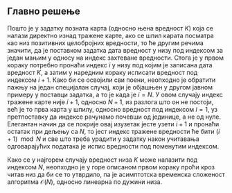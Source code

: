 ﻿## Главно решење
Пошто је у задатку позната карта (односно њена вредност $K$) која се налази директно изнад тражене карте, ако се шпил карата посматра као низ позитивних целобројних вредности, то ће другим речима значити, да је поставком задатка дата вредност у низу под индексом за један мањим у односу на индекс захтеване вредности. Стога је у првом кораку потребно пронаћи индекс $i$ у низу под којим је записана дата вредност $K$, а затим у наредним кораку исписати вредност под индексом $i+1$. Како би се освојили сви поени, неопходно је обратити пажњу на један специјалан случај, који је објашњен у другом јавном примеру у поставци задатка, а то је када је $i=N$. У овом случају индекс тражене карте није $i+1$, односно $N+1$, из разлога што он не постоји, већ је то прва карта у шпилу, односно вредност под индексом $i=1$, уз претпоставку да индексе рачунамо почевши од јединице, а не од нуле. Елегантан начин да се покрије овај изузетак јесте узети $i+1$ и пронаћи остатак при дељењу са $N$, то јест индекс тражене вредности ће бити $(i+1) \mod N$ и све што треба урадити у задатку након учитавања одговарајућих података је испис вредности под поменутим индексом.

Како се у најгорем случају вредност низа $K$ може налазити под индексом $N$, неопходно је у горе описаном првом кораку проћи кроз читав низ да би се то утврдило, па је асимптотска временска сложеност алгоритма $\mathcal{O}(N)$, односно линеарна по дужини низа.
